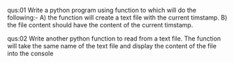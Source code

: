 qus:01 
Write a python program using function to which will do the following:-
A) the function will create a text file with the current timstamp.
B) the file content should have the content of the current timstamp.

qus:02 
Write another python function to read from a text file. The function will take the same name of the text file and display the content of the file into the console 
